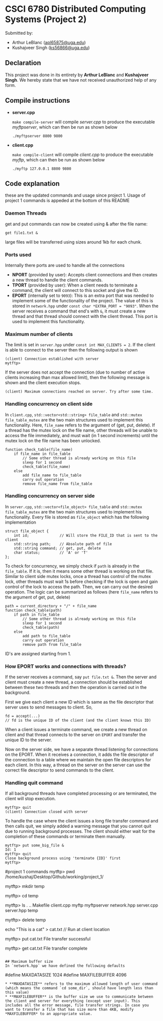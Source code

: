# CSCI 6780 Distributed Computing Systems (Project 2)
Submitted by:
* Arthur LeBlanc (apl65875@uga.edu)
* Kushajveer Singh (ks56866@uga.edu)

## Declaration
This project was done in its entirety by **Arthur LeBlanc** and **Kushajveer Singh**. We hereby state that we have not received unauthorized help of any form.

## Compile instructions
* **server.cpp**

    `make compile-server` will compile *server.cpp* to produce the executable *myftpserver*, which can then be run as shown below
    ```
    ./myftpserver 8800 9800
    ```

* **client.cpp**

    `make compile-client` will compile *client.cpp* to produce the executable *myftp*, which can then be run as shown below
    ```
    ./myftp 127.0.0.1 8800 9800
    ```

## Code explanation
these are the updated commands and usage since project 1. Usage of project 1 commands is appeded at the bottom of this README

### Daemon Threads
get and put commands can now be created using & after the file name:
```
get file1.txt &
```
large files will be transferred using sizes around 1kb for each chunk.


### Ports used
Internally there ports are used to handle all the connections
* **NPORT** (provided by user): Accepts client connections and then creates a new thread to handle the client commands.
* **TPORT** (provided by user): When a client needs to terminate a command, the client will connect to this socket and give the ID.
* **EPORT** (internally set to `9093`): This is an extra port that was needed to implement some of the functionality of the project. The value of this is stored in `network.hpp` under `const char *EXTRA_PORT = "9093"`. When the server receives a command that end's with `&`, it must create a new thread and that thread should connect with the client thread. This port is used to implement this functionality.

### Maximum number of clients
The limit is set in `server.hpp` under `const int MAX_CLIENTS = 2`. If the client is able to connect to the server then the following output is shown
```
(client) Connection established with server
mytftp> 
```
If the server does not accept the connection (due to number of active clients increasing than max allowed limit), then the following message is shown and the client execution stops.
```
(client) Maximum connections reached on server. Try after some time.
```

### Handling concurrency on client side
In `client.cpp`, `std::vector<std::string> file_table` and `std::mutex file_table_mutex` are the two main structures used to implement this functionality. Here, `file_name` refers to the argument of (get, put, delete).
If a thread has the mutex lock on the file name, other threads will be unable to access the file immediately, and must wait (in 1 second increments) until the mutex lock on the file name has been unlocked.
```
function check_table(file_name)
    if file_name in file_table
        // Some other thread is already working on this file
        sleep for 1 second
        check_table(file_name)
    else
        add file_name to file_table
        carry out operation
        remove file_name from file_table
```

### Handling concurrency on server side
In `server.cpp`, `std::vector<file_object> file_table` and `std::mutex file_table_mutex` are the two main structures used to implement his functionality. Every file is stored as `file_object` which has the following implementation
```
struct file_object {
    int id;              // Will store the FILE_ID that is sent to the client
    std::string path;    // Absolute path of file
    std::string command; // get, put, delete
    char status;         // 'A' or 'T'
};
```

To check for concurrency, we simply check if `path` is already in the `file_table`. If it is, then it means some other thread is working on that file. Similar to client side mutex locks, once a thread has control of the mutex lock, other threads must wait 1s before checking if the lock is open and gain control of the lock to access the path. Then, we can carry out the desired operation. The logic can be summarized as follows (here `file_name` refers to the argument of get, put, delete)
```
path = current_directory + "/" + file_name
function check_table(path)
    if path in file_table
        // Some other thread is already working on this file
        sleep for 1 second
        check_table(path)
    else
        add path to file_table
        carry out operation
        remove path from file_table
```

ID's are assigned starting from 1.

### How EPORT works and connections with threads?
If the server receives a command, say `put file.txt &`. Then the server and client must create a new thread, a connection should be established between these two threads and then the operation is carried out in the background.

First we give each client a new ID which is same as the file descriptor that server uses to send messages to client. So,
```
fd = accept(...)
// fd is the unique ID of the client (and the client knows this ID)
```
When a client issues a terminate command, we create a new thread on client and that thread connects to the server on `EPORT` and transfer the unique ID to the server.

Now on the server side, we have a separate thread listening for connections on the EPORT. When it receives a connection, it adds the file descriptor of the connection to a table where we maintain the open file descriptors for each client. In this way, a thread on the server on the server can use the correct file descriptor to send commands to the client.

### Handling quit command
If all background threads have completed processing or are terminated, the client will stop execution. 
```
mytftp> quit
(client) Connection closed with server
```
To handle the case where the client issues a long file transfer command and then calls quit, we simply added a warning message that you cannot quit due to running background processes. The client should either wait for the completion of these commands or terminate them manually.
```
mytftp> put some_big_file &
Id: 1
mytftp> quit
Close background process using 'terminate {ID}' first
mytftp> 
```

#project 1 commands
mytftp> pwd
/home/kushaj/Desktop/Github/working/project_1/

mytftp> mkdir temp

mytftp> cd temp

mytftp> ls
. .. Makefile client.cpp myftp myftpserver network.hpp server.cpp server.hpp temp

mytftp> delete temp

echo "This is a cat" > cat.txt // Run at client location

mytftp> put cat.txt
File transfer successful

mytftp> get cat.txt
File transfer complete
```

## Maximum buffer size
In `network.hpp` we have defined the following defaults
```
#define MAXDATASIZE 1024
#define MAXFILEBUFFER 4096
```
* **MAXDATASIZE** refers to the maximum allowed length of user command (which means the command `cd some_dir`, should have length less than this value)
* **MAXFILEBUFFER** is the buffer size we use to communicate between the client and server for everything (except user input). This includes all the error message, file transfer strings. In case you want to transfer a file that has size more than 4KB, modify *MAXFILEBUFFER* to an appropriate value.
